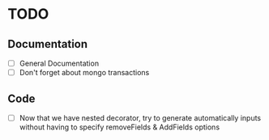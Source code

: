 # TODO

## Documentation

- [ ] General Documentation
- [ ] Don't forget about mongo transactions

## Code

- [ ] Now that we have nested decorator, try to generate automatically inputs without having to specify removeFields & AddFields options
